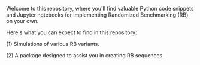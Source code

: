 Welcome to this repository, where you'll find valuable Python code snippets and Jupyter notebooks for implementing Randomized Benchmarking (RB) on your own.

Here's what you can expect to find in this repository:

(1) Simulations of various RB variants. 

(2) A package designed to assist you in creating RB sequences.
